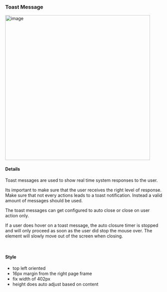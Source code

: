 ### Toast Message

<img width="463" alt="image" src="https://github.com/catenax-ng/tx-portal-assets/assets/94133633/c8cbd24e-35d9-4122-b5e3-dd1d59c41b71">

<br>

#### Details

Toast messages are used to show real time system responses to the user.

Its important to make sure that the user receives the right level of response. Make sure that not every actions leads to a toast notification. Instead a valid amount of messages should be used.

The toast messages can get configured to auto close or close on user action only.

If a user does hover on a toast message, the auto closure timer is stopped and will only proceed as soon as the user did stop the mouse over. The element will slowly move out of the screen when closing.

<br>

#### Style

- top left oriented
- 16px margin from the right page frame
- fix width of 402px
- height does auto adjust based on content

<br>
<br>
